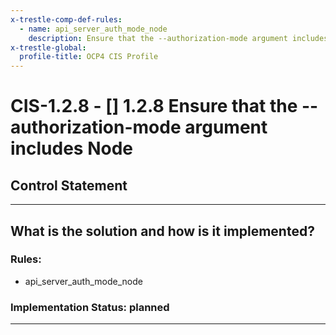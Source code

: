 ```yaml
---
x-trestle-comp-def-rules:
  - name: api_server_auth_mode_node
    description: Ensure that the --authorization-mode argument includes Node
x-trestle-global:
  profile-title: OCP4 CIS Profile
---
```


# CIS-1.2.8 - \[\] 1.2.8 Ensure that the --authorization-mode argument includes Node

## Control Statement

______________________________________________________________________

## What is the solution and how is it implemented?

<!-- For implementation status enter one of: implemented, partial, planned, alternative, not-applicable -->

<!-- Note that the list of rules under ### Rules: is read-only and changes will not be captured after assembly to JSON -->

<!-- Enter possible prose for implementation response at the control level here, after this comment -->

### Rules:

  - api_server_auth_mode_node

### Implementation Status: planned

______________________________________________________________________
